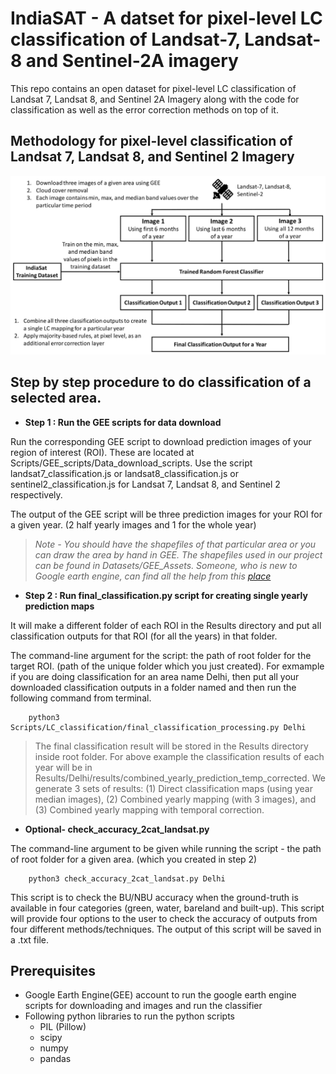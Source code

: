 # IndiaSAT - A datset for pixel-level LC classification of Landsat-7, Landsat-8 and Sentinel-2A imagery

This repo contains an open dataset for pixel-level LC classification of Landsat 7, Landsat 8, and Sentinel 2A Imagery along with the code for classification as well as the error correction methods on top of it.

## Methodology for pixel-level classification of Landsat 7, Landsat 8, and Sentinel 2 Imagery
![alt text](Images/LC_classification_methodology.png?raw=true)

## Step by step procedure to do classification of a selected area.
* **Step 1  : Run the GEE scripts for data download**

Run the corresponding GEE script to download prediction images of your region of interest (ROI). These are located at Scripts/GEE_scripts/Data_download_scripts. Use the script landsat7_classification.js or landsat8_classification.js or sentinel2_classification.js for Landsat 7, Landsat 8, and Sentinel 2 respectively.

The output of the GEE script will be three prediction images for your ROI for a given year. (2 half yearly images and 1 for the whole year)

> *Note - You should have the shapefiles of that particular area or you can draw the area by hand in GEE. The shapefiles used in our project can be found in Datasets/GEE_Assets.
Someone, who is new to Google earth engine, can find all the help from this [place](https://developers.google.com/earth-engine/getstarted)*

* **Step 2 : Run final_classification.py script for creating single yearly prediction maps**

It will make a different folder of each ROI in the Results directory and put all classification outputs for that ROI (for all the years) in that folder.


The command-line argument for the script: the path of root folder for the target ROI. (path of the unique folder which you just created).
For exmample if you are doing classification for an area name Delhi, then put all your downloaded classification outputs in a folder named <Delhi> and then run the following command from terminal.
    
        python3 Scripts/LC_classification/final_classification_processing.py Delhi

> The final classification result will be stored in the Results directory inside root folder. For above example the classification results of each year will be in Results/Delhi/results/combined_yearly_prediction_temp_corrected. We generate 3 sets of results: (1) Direct classification maps (using year median images), (2) Combined yearly mapping (with 3 images), and (3) Combined yearly mapping with temporal correction.


* **Optional- check_accuracy_2cat_landsat.py**

The command-line argument to be given while running the script - the path of root folder for a given area. (which you created in step 2)

        python3 check_accuracy_2cat_landsat.py Delhi

This script is to check the BU/NBU accuracy when the ground-truth is available in four categories (green, water, bareland and built-up).
This script will provide four options to the user to check the accuracy of outputs from four different methods/techniques. The output of this script will be saved in a .txt file. 

## Prerequisites
* Google Earth Engine(GEE) account to run the google earth engine scripts for downloading and images and run the classifier
* Following python libraries to run the python scripts
    * PIL (Pillow)
    * scipy
    * numpy
    * pandas
  
